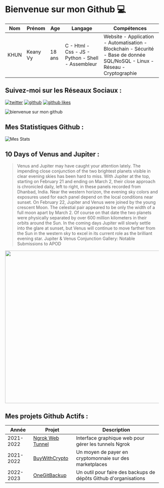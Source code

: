 # Bienvenue sur mon Github 💻
| Nom | Prénom | Age | Langage | Compétences |
|---  |---     |---  |---      |---
| KHUN | Keany Vy | 18 ans | C - Html - Css - JS - Python - Shell - Assembleur | Website - Application - Automatisation - Blockchain - Sécurité - Base de donnée SQL/NoSQL - Linux - Réseau - Cryptographie |

## Suivez-moi sur les Réseaux Sociaux :
[![twitter](https://img.shields.io/twitter/follow/thisiskeanyvy?style=social)](https://twitter.com/thisiskeanyvy)
[![github](https://img.shields.io/github/followers/thisiskeanyvy?style=social)](https://github.com/thisiskeanyvy?tab=followers)
[![github likes](https://img.shields.io/github/stars/thisiskeanyvy?style=social)](https://github.com/thisiskeanyvy)

![bienvenue sur mon github](https://thisiskeanyvy-hosting.pages.dev/banner.gif)

## Mes Statistiques Github :
![Mes Stats](https://github-readme-stats.vercel.app/api?username=thisiskeanyvy&show_icons=true&theme=radical)

## 10 Days of Venus and Jupiter :

> Venus and Jupiter may have caught your attention lately.  The impending close conjunction of the two brightest planets visible in clear evening skies has been hard to miss. With Jupiter at the top, starting on February 21 and ending on March 2, their close approach is chronicled daily, left to right, in these panels recorded from Dhanbad, India. Near the western horizon, the evening sky colors and exposures used for each panel depend on the local conditions near sunset. On February 22, Jupiter and Venus were joined by the young crescent Moon. The celestial pair appeared to be only the width of a full moon apart by March 2. Of course on that date the two planets were physically separated by over 600 million kilometers in their orbits around the Sun. In the coming days Jupiter will slowly settle into the glare at sunset, but Venus will continue to move farther from the Sun in the western sky to excel in its current role as the brilliant evening star.   Jupiter & Venus Conjunction Gallery: Notable Submissions to APOD

<img src='https://apod.nasa.gov/apod/image/2303/PSX_20230302_200358_1024.jpg' width="800" height="500"/>

## Mes projets Github Actifs :
| Année | Projet | Description |
|---   |---     |---          |
| 2021-2022 | [Ngrok Web Tunnel](https://github.com/thisiskeanyvy/ngrok-web-manager) | Interface graphique web pour gérer les tunnels Ngrok |
| 2021-2022 | [BuyWithCrypto](https://github.com/BuyWithCrypto) | Un moyen de payer en cryptomonnaie sur des marketplaces |
| 2022-2023 | [OneGitBackup](https://github.com/BuyWithCrypto/OneGitBackup) | Un outil pour faire des backups de dépôts Github d'organisations |